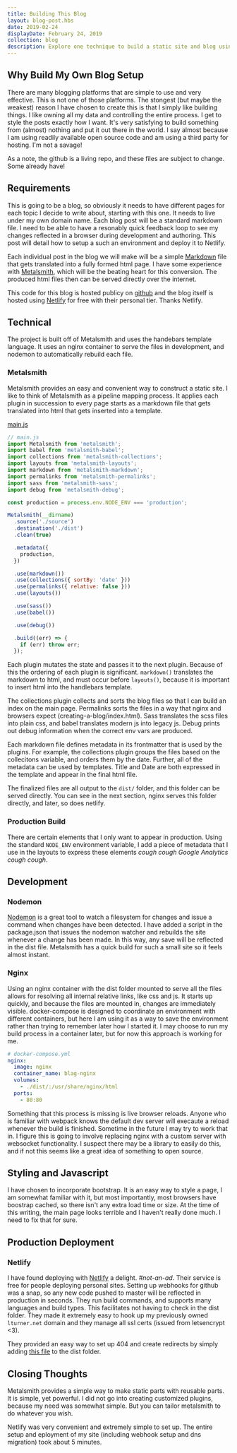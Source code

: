 ```yaml
---
title: Building This Blog
layout: blog-post.hbs
date: 2019-02-24
displayDate: February 24, 2019
collection: blog
description: Explore one technique to build a static site and blog using markdown and javascript. Control the entire process and own your content completely. Easily connect to Netlify and deploy in seconds.
---
```


## Why Build My Own Blog Setup

There are many blogging platforms that are simple to use and very effective.
This is not one of those platforms. The stongest (but maybe the weakest)
reason I have chosen to create this is that I simply like building things. I
like owning all my data and controlling the entire process. I get to style
the posts exactly how I want. It's very satisfying to build something from
(almost) nothing and put it out there in the world. I say almost because I am
using readily available open source code and am using a third party for
hosting. I'm not a savage!

As a note, the github is a living repo, and these files are subject to change.
Some already have!

## Requirements

This is going to be a blog, so obviously it needs to have different pages for
each topic I decide to write about, starting with this one. It needs to live
under my own domain name. Each blog post will be a standard markdown file. I
need to be able to have a resonably quick feedback loop to see my changes
reflected in a browser during development and authoring. This post will
detail how to setup a such an environment and deploy it to Netlify.

Each individual post in the blog we will make will be a simple
[Markdown](https://en.wikipedia.org/wiki/Markdown) file that gets translated
into a fully formed html page. I have some experience with
[Metalsmith](https://metalsmith.io/), which will be the beating heart for
this conversion. The produced html files then can be served directly over the
internet.

This code for this blog is hosted publicy on
[github](https://github.com/landonturner/lturner.net) and the blog itself is
hosted using [Netlify](https://netlify.com) for free with their personal
tier. Thanks Netlify.

## Technical

The project is built off of Metalsmith and uses the handebars template
language. It uses an nginx container to serve the files in development, and
nodemon to automatically rebuild each file.

### Metalsmith

Metalsmith provides an easy and convenient way to construct a static site. I
like to think of Metalsmith as a pipeline mapping process. It applies each
plugin in succession to every page starts as a markdown file that gets
translated into html that gets inserted into a template.

[main.js](https://github.com/landonturner/lturner.net/blob/master/main.js)
```javascript
// main.js
import Metalsmith from 'metalsmith';
import babel from 'metalsmith-babel';
import collections from 'metalsmith-collections';
import layouts from 'metalsmith-layouts';
import markdown from 'metalsmith-markdown';
import permalinks from 'metalsmith-permalinks';
import sass from 'metalsmith-sass';
import debug from 'metalsmith-debug';

const production = process.env.NODE_ENV === 'production';

Metalsmith(__dirname)
  .source('./source')
  .destination('./dist')
  .clean(true)

  .metadata({
    production,
  })

  .use(markdown())
  .use(collections({ sortBy: 'date' }))
  .use(permalinks({ relative: false }))
  .use(layouts())

  .use(sass())
  .use(babel())

  .use(debug())

  .build((err) => {
    if (err) throw err;
  });
```

Each plugin mutates the state and passes it to the next plugin. Because of this
the ordering of each plugin is significant. `markdown()` translates the
markdown to html, and must occur before `layouts()`, because it is important to
insert html into the handlebars template.

The collections plugin collects and sorts the blog files so that I can build an
index on the main page. Permalinks sorts the files in a way that nginx and
browsers expect (creating-a-blog/index.html). Sass translates the scss files
into plain css, and babel translates modern js into legacy js. Debug prints out
debug information when the correct env vars are produced.

Each markdown file defines metadata in its frontmatter that is used by the
plugins. For example, the collections plugin groups the files based on the
collecitons variable, and orders them by the date. Further, all of the metadata
can be used by templates. Title and Date are both expressed in the template and
appear in the final html file.

The finalized files are all output to the `dist/` folder, and this folder can
be served directly. You can see in the next section, nginx serves this folder
directly, and later, so does netlify.

### Production Build

There are certain elements that I only want to appear in production. Using the
standard `NODE_ENV` environment variable, I add a piece of metadata that I use
in the layouts to express these elements _cough cough Google Analytics cough
cough_.

## Development

### Nodemon

[Nodemon](https://nodemon.io/) is a great tool to watch a filesystem for
changes and issue a command when changes have been detected. I have added a
script in the package.json that issues the nodemon watcher and rebuilds the
site whenever a change has been made. In this way, any save will be reflected
in the dist file. Metalsmith has a quick build for such a small site so it
feels almost instant.

### Nginx

Using an nginx container with the dist folder mounted to serve all the files
allows for resolving all internal relative links, like css and js. It starts up
quickly, and because the files are mounted in, changes are immediately visible.
docker-compose is designed to coordinate an environment with different
containers, but here I am using it as a way to save the environment rather than
trying to remember later how I started it. I may choose to run my build process
in a container later, but for now this approach is working for me. 

```yaml
# docker-compose.yml
nginx:
  image: nginx
  container_name: blag-nginx
  volumes:
    - ./dist/:/usr/share/nginx/html
  ports:
    - 80:80
```

Something that this process is missing is live browser reloads. Anyone who is
familiar with webpack knows the default dev server will execaute a reload
whenever the build is finished. Sometime in the future I may try to work that
in. I figure this is going to involve replacing nginx with a custom server with
websocket functionality. I suspect there may be a library to easily do this,
and if not this seems like a great idea of something to open source.

## Styling and Javascript

I have chosen to incorporate bootstrap. It is an easy way to style a page, I am
somewhat familiar with it, but most importantly, most browsers have boostrap
cached, so there isn't any extra load time or size. At the time of this
writing, the main page looks terrible and I haven't really done much. I need to
fix that for sure.

## Production Deployment

### Netlify
I have found deploying with [Netlify](https://www.netlify.com) a delight.
_#not-an-ad_. Their service is free for people deploying personal sites.
Setting up webhooks for github was a snap, so any new code pushed to master
will be reflected in production in seconds. They run build commands, and
supports many languages and build types. This facilitates not having to check
in the dist folder. They made it extremely easy to hook up my previously owned
`lturner.net` domain and they manage all ssl certs (issued from letsencrypt
<3).

They provided an easy way to set up 404 and create redirects by simply adding [this file](https://github.com/landonturner/lturner.net/blob/master/source/_redirects) to the dist folder.

## Closing Thoughts

Metalsmith provides a simple way to make static parts with reusable parts. It
is simple, yet powerful. I did not go into creating customized plugins, because
my need was somewhat simple. But you can tailor metalsmith to do whatever you
wish.

Netlify was very convenient and extremely simple to set up. The entire setup
and eployment of my site (including webhook setup and dns migration) took about
5 minutes.

